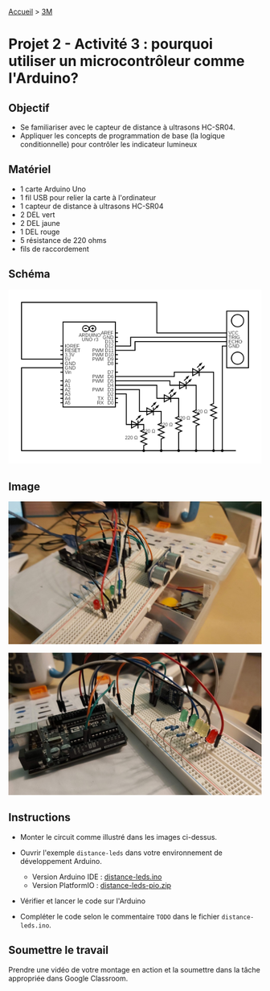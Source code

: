 [Accueil](./index.md) > [3M](./acceuil3M.md#projet-2--circuits-électroniques-et-programmation)

# Projet 2 - Activité 3 : pourquoi utiliser un microcontrôleur comme l'Arduino?

## Objectif

* Se familiariser avec le capteur de distance à ultrasons HC-SR04.
* Appliquer les concepts de programmation de base (la logique conditionnelle) pour contrôler les indicateur lumineux

## Matériel

* 1 carte Arduino Uno
* 1 fil USB pour relier la carte à l'ordinateur
* 1 capteur de distance à ultrasons HC-SR04
* 2 DEL vert
* 2 DEL jaune
* 1 DEL rouge
* 5 résistance de 220 ohms
* fils de raccordement

## Schéma

![schéma](./images/p2/schematic-act4.png)

## Image

![distance 1](./images/p2/distance1.jpg)

![distance 2](./images/p2/distance2.jpg)


## Instructions

* Monter le circuit comme illustré dans les images ci-dessus.

* Ouvrir l'exemple `distance-leds` dans votre environnement de développement Arduino. 
    * Version Arduino IDE : [distance-leds.ino](./code/arduinoide/distance-leds/distance-leds.ino)
    * Version PlatformIO : [distance-leds-pio.zip](./code/platformio/distance-leds-pio.zip)
* Vérifier et lancer le code sur l'Arduino
* Compléter le code selon le commentaire `TODO` dans le fichier `distance-leds.ino`.


## Soumettre le travail

Prendre une vidéo de votre montage en action et la soumettre dans la tâche appropriée dans Google Classroom.

